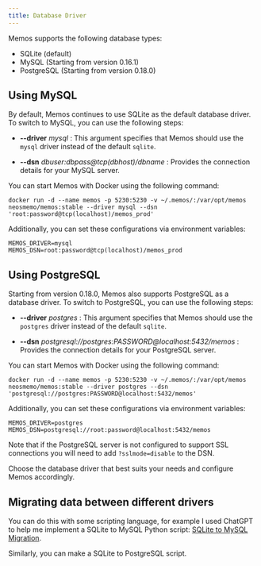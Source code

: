 ```yaml
---
title: Database Driver
---
```


Memos supports the following database types:

- SQLite (default)
- MySQL (Starting from version 0.16.1)
- PostgreSQL (Starting from version 0.18.0)

## Using MySQL

By default, Memos continues to use SQLite as the default database driver. To switch to MySQL, you can use the following steps:

- **--driver** _mysql_ : This argument specifies that Memos should use the `mysql` driver instead of the default `sqlite`.

- **--dsn** _dbuser:dbpass@tcp(dbhost)/dbname_ : Provides the connection details for your MySQL server.

You can start Memos with Docker using the following command:

```shell
docker run -d --name memos -p 5230:5230 -v ~/.memos/:/var/opt/memos neosmemo/memos:stable --driver mysql --dsn 'root:password@tcp(localhost)/memos_prod'
```

Additionally, you can set these configurations via environment variables:

```shell
MEMOS_DRIVER=mysql
MEMOS_DSN=root:password@tcp(localhost)/memos_prod
```

## Using PostgreSQL

Starting from version 0.18.0, Memos also supports PostgreSQL as a database driver. To switch to PostgreSQL, you can use the following steps:

- **--driver** _postgres_ : This argument specifies that Memos should use the `postgres` driver instead of the default `sqlite`.

- **--dsn** _postgresql://postgres:PASSWORD@localhost:5432/memos_ : Provides the connection details for your PostgreSQL server.

You can start Memos with Docker using the following command:

```shell
docker run -d --name memos -p 5230:5230 -v ~/.memos/:/var/opt/memos neosmemo/memos:stable --driver postgres --dsn 'postgresql://postgres:PASSWORD@localhost:5432/memos'
```

Additionally, you can set these configurations via environment variables:

```shell
MEMOS_DRIVER=postgres
MEMOS_DSN=postgresql://root:password@localhost:5432/memos
```

Note that if the PostgreSQL server is not configured to support SSL connections you will need to add `?sslmode=disable` to the DSN.

Choose the database driver that best suits your needs and configure Memos accordingly.

## Migrating data between different drivers

You can do this with some scripting language, for example I used ChatGPT to help me implement a SQLite to MySQL Python script: [SQLite to MySQL Migration](https://chat.openai.com/share/5a9b9e03-3666-4eb2-b9d9-31688729fcd3).

Similarly, you can make a SQLite to PostgreSQL script.
